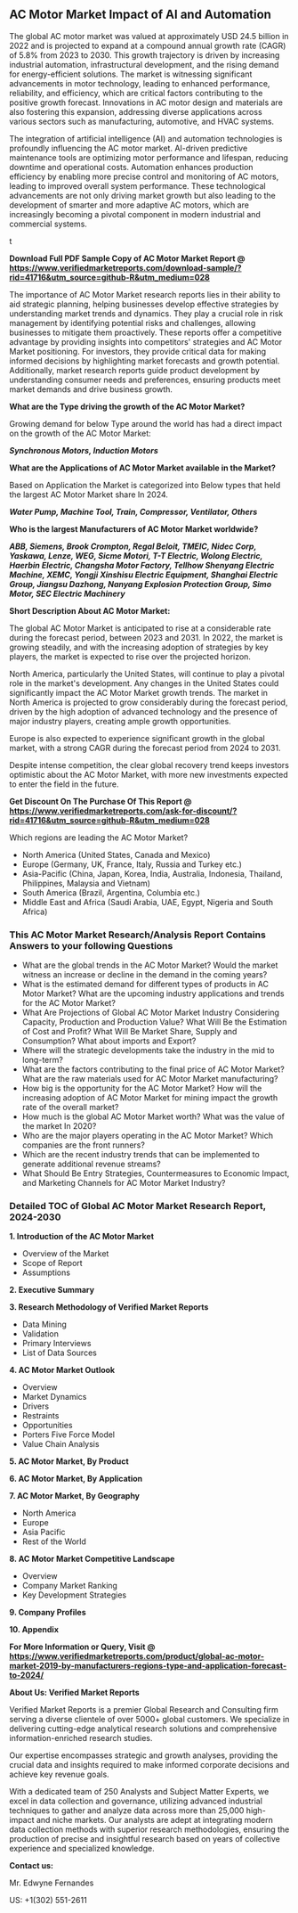 <h2>AC Motor Market Impact of AI and Automation</h2><p>The global AC motor market was valued at approximately USD 24.5 billion in 2022 and is projected to expand at a compound annual growth rate (CAGR) of 5.8% from 2023 to 2030. This growth trajectory is driven by increasing industrial automation, infrastructural development, and the rising demand for energy-efficient solutions. The market is witnessing significant advancements in motor technology, leading to enhanced performance, reliability, and efficiency, which are critical factors contributing to the positive growth forecast. Innovations in AC motor design and materials are also fostering this expansion, addressing diverse applications across various sectors such as manufacturing, automotive, and HVAC systems.</p><p>The integration of artificial intelligence (AI) and automation technologies is profoundly influencing the AC motor market. AI-driven predictive maintenance tools are optimizing motor performance and lifespan, reducing downtime and operational costs. Automation enhances production efficiency by enabling more precise control and monitoring of AC motors, leading to improved overall system performance. These technological advancements are not only driving market growth but also leading to the development of smarter and more adaptive AC motors, which are increasingly becoming a pivotal component in modern industrial and commercial systems.</p>t</p><p id="" class=""><strong>Download Full PDF Sample Copy of AC Motor Market Report @ <a href="https://www.verifiedmarketreports.com/download-sample/?rid=41716&utm_source=github-R&utm_medium=028" target="_blank">https://www.verifiedmarketreports.com/download-sample/?rid=41716&utm_source=github-R&utm_medium=028</a></strong></p><p>The importance of&nbsp;AC Motor Market research reports lies in their ability to aid strategic planning, helping businesses develop effective strategies by understanding market trends and dynamics. They play a crucial role in risk management by identifying potential risks and challenges, allowing businesses to mitigate them proactively. These reports offer a competitive advantage by providing insights into competitors' strategies and AC Motor Market positioning. For investors, they provide critical data for making informed decisions by highlighting market forecasts and growth potential. Additionally, market research reports guide product development by understanding consumer needs and preferences, ensuring products meet market demands and drive business growth.</p><p><strong>What are the&nbsp;Type driving the growth of the AC Motor Market?</strong></p><p id="" class="">Growing demand for below Type around the world has had a direct impact on the growth of the AC Motor Market:</p><em><strong>Synchronous Motors, Induction Motors</strong></em></p><strong>What are the&nbsp;Applications&nbsp;of AC Motor Market available in the Market?</strong></p><p id="" class="">Based on Application the Market is categorized into Below types that held the largest AC Motor Market share In 2024.</p><em><strong>Water Pump, Machine Tool, Train, Compressor, Ventilator, Others</strong></em></p><strong>Who is the largest Manufacturers of AC Motor Market worldwide?</strong></p><p><em><strong>ABB, Siemens, Brook Crompton, Regal Beloit, TMEIC, Nidec Corp, Yaskawa, Lenze, WEG, Sicme Motori, T-T Electric, Wolong Electric, Haerbin Electric, Changsha Motor Factory, Tellhow Shenyang Electric Machine, XEMC, Yongji Xinshisu Electric Equipment, Shanghai Electric Group, Jiangsu Dazhong, Nanyang Explosion Protection Group, Simo Motor, SEC Electric Machinery</strong></em></p><p id="" class=""><strong>Short Description About AC Motor Market:</strong></p><p>The global AC Motor Market is anticipated to rise at a considerable rate during the forecast period, between 2023 and 2031. In 2022, the market is growing steadily, and with the increasing adoption of strategies by key players, the market is expected to rise over the projected horizon.</p><p>North America, particularly the United States, will continue to play a pivotal role in the market's development. Any changes in the United States could significantly impact the AC Motor Market growth trends. The market in North America is projected to grow considerably during the forecast period, driven by the high adoption of advanced technology and the presence of major industry players, creating ample growth opportunities.</p><p>Europe is also expected to experience significant growth in the global market, with a strong CAGR during the forecast period from 2024 to 2031.</p><p>Despite intense competition, the clear global recovery trend keeps investors optimistic about the AC Motor Market, with more new investments expected to enter the field in the future.</p><p id="" class=""><strong>Get Discount On The Purchase Of This Report @ <a href="https://www.verifiedmarketreports.com/ask-for-discount/?rid=41716&utm_source=github-R&utm_medium=028" target="_blank">https://www.verifiedmarketreports.com/ask-for-discount/?rid=41716&utm_source=github-R&utm_medium=028</a></strong></p>Which regions are leading the AC Motor Market?</p><ul><li>North America (United States, Canada and Mexico)</li><li>Europe (Germany, UK, France, Italy, Russia and Turkey etc.)</li><li>Asia-Pacific (China, Japan, Korea, India, Australia, Indonesia, Thailand, Philippines, Malaysia and Vietnam)</li><li>South America (Brazil, Argentina, Columbia etc.)</li><li>Middle East and Africa (Saudi Arabia, UAE, Egypt, Nigeria and South Africa)</li></ul><h3 id="" class="">This AC Motor Market Research/Analysis Report Contains Answers to your following Questions</h3><ul><li>What are the global trends in the AC Motor Market? Would the market witness an increase or decline in the demand in the coming years?</li><li>What is the estimated demand for different types of products in AC Motor Market? What are the upcoming industry applications and trends for the AC Motor Market?</li><li>What Are Projections of Global AC Motor Market Industry Considering Capacity, Production and Production Value? What Will Be the Estimation of Cost and Profit? What Will Be Market Share, Supply and Consumption? What about imports and Export?</li><li>Where will the strategic developments take the industry in the mid to long-term?</li><li>What are the factors contributing to the final price of AC Motor Market? What are the raw materials used for AC Motor Market manufacturing?</li><li>How big is the opportunity for the AC Motor Market? How will the increasing adoption of AC Motor Market for mining impact the growth rate of the overall market?</li><li>How much is the global AC Motor Market worth? What was the value of the market In 2020?</li><li>Who are the major players operating in the AC Motor Market? Which companies are the front runners?</li><li>Which are the recent industry trends that can be implemented to generate additional revenue streams?</li><li>What Should Be Entry Strategies, Countermeasures to Economic Impact, and Marketing Channels for AC Motor Market Industry?</li></ul><h3 id="" class="">Detailed TOC of Global AC Motor Market Research Report, 2024-2030</h3><p id="" class=""><strong>1. Introduction of the AC Motor Market</strong></p><ul><li>Overview of the Market</li><li>Scope of Report</li><li>Assumptions</li></ul><p id="" class=""><strong>2. Executive Summary</strong></p><p id="" class=""><strong>3. Research Methodology of Verified Market Reports</strong></p><ul><li>Data Mining</li><li>Validation</li><li>Primary Interviews</li><li>List of Data Sources</li></ul><p id="" class=""><strong>4. AC Motor Market Outlook</strong></p><ul><li>Overview</li><li>Market Dynamics</li><li>Drivers</li><li>Restraints</li><li>Opportunities</li><li>Porters Five Force Model</li><li>Value Chain Analysis</li></ul><p id="" class=""><strong>5. AC Motor Market, By Product</strong></p><p id="" class=""><strong>6. AC Motor Market, By Application</strong></p><p id="" class=""><strong>7. AC Motor Market, By Geography</strong></p><ul><li>North America</li><li>Europe</li><li>Asia Pacific</li><li>Rest of the World</li></ul><p id="" class=""><strong>8. AC Motor Market Competitive Landscape</strong></p><ul><li>Overview</li><li>Company Market Ranking</li><li>Key Development Strategies</li></ul><p id="" class=""><strong>9. Company Profiles</strong></p><p id="" class=""><strong>10. Appendix</strong></p><p id="" class=""><strong>For More Information or Query, Visit @ <a href="https://www.verifiedmarketreports.com/product/global-ac-motor-market-2019-by-manufacturers-regions-type-and-application-forecast-to-2024/" target="_blank">https://www.verifiedmarketreports.com/product/global-ac-motor-market-2019-by-manufacturers-regions-type-and-application-forecast-to-2024/</a></strong></p><p id="" class=""><strong>About Us: Verified Market Reports</strong></p><p id="" class="">Verified Market Reports is a premier Global Research and Consulting firm serving a diverse clientele of over 5000+ global customers. We specialize in delivering cutting-edge analytical research solutions and comprehensive information-enriched research studies.</p><p id="" class="">Our expertise encompasses strategic and growth analyses, providing the crucial data and insights required to make informed corporate decisions and achieve key revenue goals.</p><p id="" class="">With a dedicated team of 250 Analysts and Subject Matter Experts, we excel in data collection and governance, utilizing advanced industrial techniques to gather and analyze data across more than 25,000 high-impact and niche markets. Our analysts are adept at integrating modern data collection methods with superior research methodologies, ensuring the production of precise and insightful research based on years of collective experience and specialized knowledge.</p><p id="" class=""><strong>Contact us:</strong></p><p id="" class="">Mr. Edwyne Fernandes</p><p id="" class="">US: +1(302) 551-2611</p>